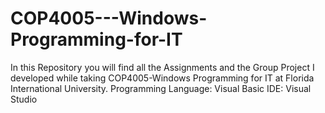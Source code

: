 # COP4005---Windows-Programming-for-IT
In this Repository you will find all the Assignments and the Group Project I developed while taking COP4005-Windows Programming for IT at Florida International University.
Programming Language: Visual Basic
IDE: Visual Studio
